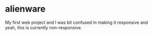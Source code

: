 # alienware
My first web project and I was bit confused in making it responsive and yeah, this is currently non-responsive.
